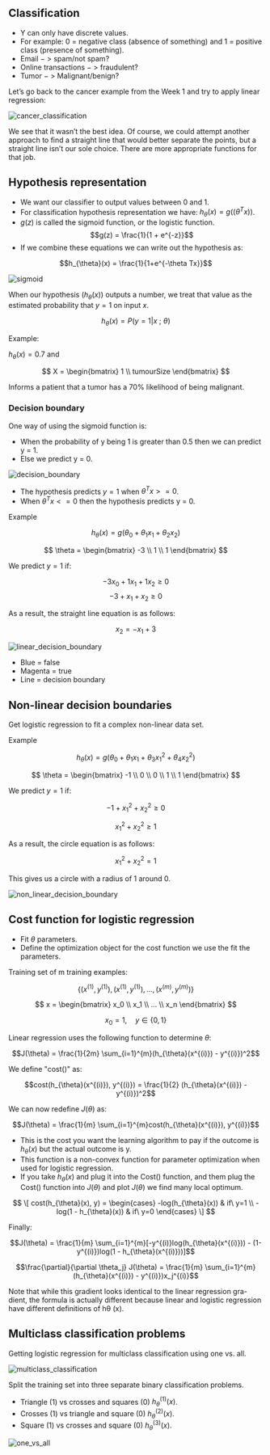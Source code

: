 ## Classification
* Y can only have discrete values.
* For example: 0 = negative class (absence of something) and 1 = positive
class (presence of something).
* Email − > spam/not spam?
* Online transactions − > fraudulent?
* Tumor − > Malignant/benign?

Let’s go back to the cancer example from the Week 1 and try to apply linear regression:

![cancer_classification](https://user-images.githubusercontent.com/37275728/201496614-36ec47d4-437e-4d25-82bf-27289489a5a7.png)

We see that it wasn’t the best idea. Of course, we could attempt another
approach to find a straight line that would better separate the points, but a
straight line isn’t our sole choice. There are more appropriate functions for that
job.

## Hypothesis representation
* We want our classifier to output values between 0 and 1.
* For classification hypothesis representation we have: $h_{\theta}(x) = g((\theta^Tx))$.
* $g(z)$ is called the sigmoid function, or the logistic function.
        $$g(z) = \frac{1}{1 + e^{-z}}$$
* If we combine these equations we can write out the hypothesis as:

$$h_{\theta}(x) = \frac{1}{1+e^{-\theta Tx}}$$

![sigmoid](https://user-images.githubusercontent.com/37275728/201496643-38a45685-61a5-4af4-bf24-2acaa22ef1ff.png)

When our hypothesis $(h_{\theta}(x))$ outputs a number, we treat that value as the estimated probability that $y=1$ on input $x$.

$$h_{\theta}(x) = P(y=1|x\ ;\ \theta)$$

Example:

$h_{\theta}(x) = 0.7$ and

$$
  X = \begin{bmatrix}
    1          \\
    tumourSize
  \end{bmatrix}
$$

Informs a patient that a tumor has a $70\%$ likelihood of being malignant.

### Decision boundary
One way of using the sigmoid function is:

* When the probability of y being 1 is greater than 0.5 then we can predict y = 1.
* Else we predict y = 0.

![decision_boundary](https://github.com/djeada/Stanford-Machine-Learning/blob/main/slides/resources/decision_boundary.png)

* The hypothesis predicts $y = 1$ when $\theta^T  x >= 0$.
* When $\theta^T x <= 0$ then the hypothesis predicts y = 0.

Example

$$h_{\theta}(x) = g(\theta_0 + \theta_1x_1 + \theta_2x_2)$$

$$
  \theta = \begin{bmatrix}
    -3 \\
    1  \\
    1
  \end{bmatrix}
$$

We predict $y = 1$ if:

$$-3x_0 + 1x_1 + 1x_2 \geq 0$$
$$-3 + x_1 + x_2 \geq 0$$

As a result, the straight line equation is as follows:

$$x_2 = -x_1 + 3$$

![linear_decision_boundary](https://github.com/djeada/Stanford-Machine-Learning/blob/main/slides/resources/linear_decision_boundary.png)

* Blue = false
* Magenta = true
* Line = decision boundary

## Non-linear decision boundaries
Get logistic regression to fit a complex non-linear data set.

Example

$$h_{\theta}(x) = g(\theta_0 + \theta_1x_1 + \theta_3x_1^2 + \theta_4x_2^2)$$

$$
  \theta = \begin{bmatrix}
    -1 \\
    0  \\
    0  \\
    1  \\
    1
  \end{bmatrix}
$$

We predict $y = 1$ if:

$$-1 + x_1^2 + x_2^2 \geq 0$$

$$x_1^2 + x_2^2 \geq 1$$

As a result, the circle equation is as follows:

$$x_1^2 + x_2^2 = 1$$

This gives us a circle with a radius of 1 around 0.

![non_linear_decision_boundary](https://github.com/djeada/Stanford-Machine-Learning/blob/main/slides/resources/non_linear_decision_boundary.png)

## Cost function for logistic regression
* Fit $\theta$ parameters.
* Define the optimization object for the cost function we use the fit the parameters.

Training set of m training examples:

$$\{(x^{(1)}, y^{(1)}), (x^{(1)}, y^{(1)}), ..., (x^{(m)}, y^{(m)})\}$$

$$  
x = \begin{bmatrix}
    x_0 \\
    x_1 \\
    ... \\
    x_n
  \end{bmatrix}
$$

$$x_0 =1,\quad y \in \{0,1\}$$

Linear regression uses the following function to determine $\theta$:

$$J(\theta) = \frac{1}{2m} \sum_{i=1}^{m}(h_{\theta}(x^{(i)}) - y^{(i)})^2$$

We define "cost()" as:

$$cost(h_{\theta}(x^{(i)}), y^{(i)}) = \frac{1}{2} (h_{\theta}(x^{(i)}) - y^{(i)})^2$$

We can now redefine $J(\theta)$ as:

$$J(\theta) = \frac{1}{m} \sum_{i=1}^{m}cost(h_{\theta}(x^{(i)}), y^{(i)})$$

* This is the cost you want the learning algorithm to pay if the outcome is $h_{\theta}(x)$ but the actual outcome is y.
* This function is a non-convex function for parameter optimization when used for logistic regression.
* If you take $h_{\theta}(x)$ and plug it into the Cost() function, and them plug the Cost() function into $J(\theta)$ and plot $J(\theta)$ we find many local optimum.

$$
\[ cost(h_{\theta}(x), y) = \begin{cases}
    -log(h_{\theta}(x))     & if\ y=1 \\
    -log(1 - h_{\theta}(x)) & if\ y=0
  \end{cases}
\]
$$

Finally:

$$J(\theta) = \frac{1}{m} \sum_{i=1}^{m}[-y^{(i)}log(h_{\theta}(x^{(i)})) - (1-y^{(i)})log(1 - h_{\theta}(x^{(i)}))]$$

$$\frac{\partial}{\partial \theta_j} J(\theta) = \frac{1}{m} \sum_{i=1}^{m} (h_{\theta}(x^{(i)}) - y^{(i)})x_j^{(i)}$$

Note that while this gradient looks identical to the linear regression gra-
dient, the formula is actually different because linear and logistic regression
have different definitions of hθ (x).

## Multiclass classification problems
Getting logistic regression for multiclass classification using one vs. all.

![multiclass_classification](https://github.com/djeada/Stanford-Machine-Learning/blob/main/slides/resources/multiclass_classification.png)

Split the training set into three separate binary classification problems.

* Triangle (1) vs crosses and squares (0) $h_{\theta}^{(1)}(x)$.
* Crosses (1) vs triangle and square (0) $h_{\theta}^{(2)}(x)$.
* Square (1) vs crosses and square (0) $h_{\theta}^{(3)}(x)$.

![one_vs_all](https://github.com/djeada/Stanford-Machine-Learning/blob/main/slides/resources/one_vs_all.png)
